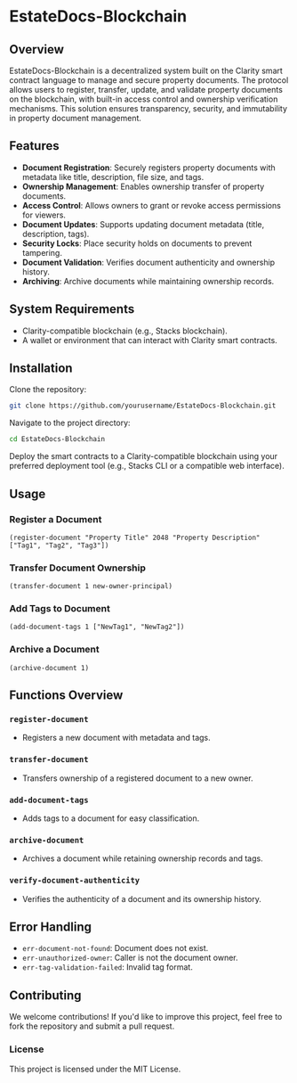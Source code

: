 # EstateDocs-Blockchain

## Overview
EstateDocs-Blockchain is a decentralized system built on the Clarity smart contract language to manage and secure property documents. The protocol allows users to register, transfer, update, and validate property documents on the blockchain, with built-in access control and ownership verification mechanisms. This solution ensures transparency, security, and immutability in property document management.

## Features
- **Document Registration**: Securely registers property documents with metadata like title, description, file size, and tags.
- **Ownership Management**: Enables ownership transfer of property documents.
- **Access Control**: Allows owners to grant or revoke access permissions for viewers.
- **Document Updates**: Supports updating document metadata (title, description, tags).
- **Security Locks**: Place security holds on documents to prevent tampering.
- **Document Validation**: Verifies document authenticity and ownership history.
- **Archiving**: Archive documents while maintaining ownership records.

## System Requirements
- Clarity-compatible blockchain (e.g., Stacks blockchain).
- A wallet or environment that can interact with Clarity smart contracts.

## Installation

Clone the repository:

```bash
git clone https://github.com/yourusername/EstateDocs-Blockchain.git
```

Navigate to the project directory:

```bash
cd EstateDocs-Blockchain
```

Deploy the smart contracts to a Clarity-compatible blockchain using your preferred deployment tool (e.g., Stacks CLI or a compatible web interface).

## Usage

### Register a Document
```clarity
(register-document "Property Title" 2048 "Property Description" ["Tag1", "Tag2", "Tag3"])
```

### Transfer Document Ownership
```clarity
(transfer-document 1 new-owner-principal)
```

### Add Tags to Document
```clarity
(add-document-tags 1 ["NewTag1", "NewTag2"])
```

### Archive a Document
```clarity
(archive-document 1)
```

## Functions Overview

### `register-document`
- Registers a new document with metadata and tags.

### `transfer-document`
- Transfers ownership of a registered document to a new owner.

### `add-document-tags`
- Adds tags to a document for easy classification.

### `archive-document`
- Archives a document while retaining ownership records and tags.

### `verify-document-authenticity`
- Verifies the authenticity of a document and its ownership history.

## Error Handling
- `err-document-not-found`: Document does not exist.
- `err-unauthorized-owner`: Caller is not the document owner.
- `err-tag-validation-failed`: Invalid tag format.

## Contributing
We welcome contributions! If you'd like to improve this project, feel free to fork the repository and submit a pull request.

### License
This project is licensed under the MIT License.
